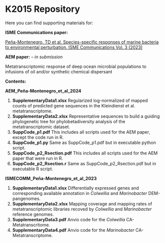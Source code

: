 # K2015 Repository

Here you can find supporting materials for:

**ISME Communications paper:**


[Peña-Montenegro, TD et al. Species-specific responses of marine bacteria to environmental perturbation. ISME Communications Vol. 3 (2023)](https://doi.org/10.1038/s43705-023-00310-z)



**AEM paper:** – *in submission*


Metatranscriptomic response of deep ocean microbial populations to infusions of oil and/or synthetic chemical dispersant

**Contents:**

**AEM_Peña-Montenegro_et_al_2024**
1. **SupplementaryData1.xlsx** Regularized log-normalized of mapped counts of predicted gene sequences in the Kleindienst et al. metatranscriptome.
2. **SupplementaryData2.xlsx** Representative sequences to build a guiding phylogenetic tree for phylobetadiversity analysis of the metatranscriptomic dataset.
3. **SuppCode_p1.pdf** This includes all scripts used for the AEM paper, except the code run in R.
4. **SuppCode_p1.py** Same as SuppCode_p1.pdf but in executable python script.
5. **SuppCode_p2_Rsection.pdf** This includes all scripts used for the AEM paper that were run in R.
6. **SuppCode_p2_Rsection.r** Same as SuppCode_p2_Rsection.pdf but in executable R script.

**ISMECOMM_Peña-Montenegro_et_al_2023**
1. **SupplementaryData1.xlsx** Differentially expressed genes and corresponding available annotation in *Colwellia* and *Marinobacter* DEM-pangenomes. 
2. **SupplementaryData2.xlsx** Mapping coverage and mapping rates of metatranscriptomic libraries recoved by *Colwellia* and *Marinobacter* reference genomes.   
3. **SupplementaryData3.pdf** Anvio code for the *Colwellia* CA-Metatranscritome.
4. **SupplementaryData4.pdf** Anvio code for the *Marinobacter* CA-Metatranscriptome.
